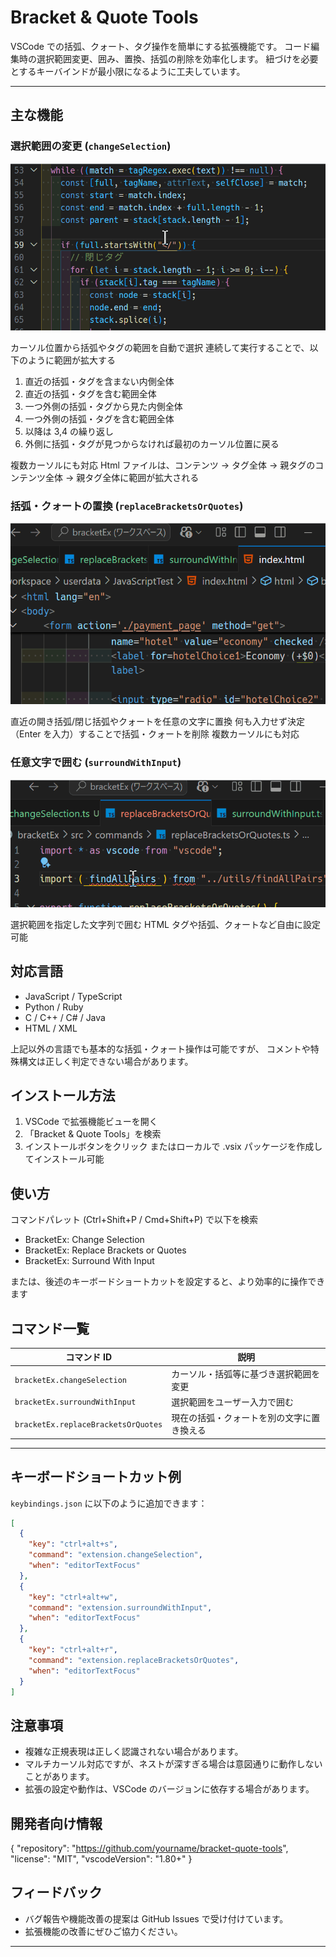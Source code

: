 # Bracket & Quote Tools

VSCode での括弧、クォート、タグ操作を簡単にする拡張機能です。
コード編集時の選択範囲変更、囲み、置換、括弧の削除を効率化します。
紐づけを必要とするキーバインドが最小限になるように工夫しています。

---

## 主な機能

### 選択範囲の変更 (`changeSelection`)

![Demo](assets/demo01.gif)

カーソル位置から括弧やタグの範囲を自動で選択
連続して実行することで、以下のように範囲が拡大する

1.  直近の括弧・タグを含まない内側全体
2.  直近の括弧・タグを含む範囲全体
3.  一つ外側の括弧・タグから見た内側全体
4.  一つ外側の括弧・タグを含む範囲全体
5.  以降は 3,4 の繰り返し
6.  外側に括弧・タグが見つからなければ最初のカーソル位置に戻る

複数カーソルにも対応
Html ファイルは、コンテンツ → タグ全体 → 親タグのコンテンツ全体 → 親タグ全体に範囲が拡大される

### 括弧・クォートの置換 (`replaceBracketsOrQuotes`)

![Demo](assets/demo02.gif)

直近の開き括弧/閉じ括弧やクォートを任意の文字に置換
何も入力せず決定（Enter を入力）することで括弧・クォートを削除
複数カーソルにも対応

### 任意文字で囲む (`surroundWithInput`)

![Demo](assets/demo03.gif)

選択範囲を指定した文字列で囲む
HTML タグや括弧、クォートなど自由に設定可能

## 対応言語

- JavaScript / TypeScript
- Python / Ruby
- C / C++ / C# / Java
- HTML / XML

上記以外の言語でも基本的な括弧・クォート操作は可能ですが、
コメントや特殊構文は正しく判定できない場合があります。

## インストール方法

1. VSCode で拡張機能ビューを開く
2. 「Bracket & Quote Tools」を検索
3. インストールボタンをクリック
   またはローカルで .vsix パッケージを作成してインストール可能

## 使い方

コマンドパレット (Ctrl+Shift+P / Cmd+Shift+P) で以下を検索

- BracketEx: Change Selection
- BracketEx: Replace Brackets or Quotes
- BracketEx: Surround With Input

または、後述のキーボードショートカットを設定すると、より効率的に操作できます

## コマンド一覧

| コマンド ID                         | 説明                                       |
| ----------------------------------- | ------------------------------------------ |
| `bracketEx.changeSelection`         | カーソル・括弧等に基づき選択範囲を変更     |
| `bracketEx.surroundWithInput`       | 選択範囲をユーザー入力で囲む               |
| `bracketEx.replaceBracketsOrQuotes` | 現在の括弧・クォートを別の文字に置き換える |

---

## キーボードショートカット例

`keybindings.json` に以下のように追加できます：

```json
[
  {
    "key": "ctrl+alt+s",
    "command": "extension.changeSelection",
    "when": "editorTextFocus"
  },
  {
    "key": "ctrl+alt+w",
    "command": "extension.surroundWithInput",
    "when": "editorTextFocus"
  },
  {
    "key": "ctrl+alt+r",
    "command": "extension.replaceBracketsOrQuotes",
    "when": "editorTextFocus"
  }
]
```

## 注意事項

- 複雑な正規表現は正しく認識されない場合があります。
- マルチカーソル対応ですが、ネストが深すぎる場合は意図通りに動作しないことがあります。
- 拡張の設定や動作は、VSCode のバージョンに依存する場合があります。

## 開発者向け情報

{
"repository": "https://github.com/yourname/bracket-quote-tools",
"license": "MIT",
"vscodeVersion": "1.80+"
}

## フィードバック

- バグ報告や機能改善の提案は GitHub Issues で受け付けています。
- 拡張機能の改善にぜひご協力ください。

---

